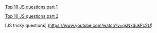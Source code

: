 [Top 10 JS questions part 1](https://www.youtube.com/watch?v=oxoFVqetl1E)

[Top 10 JS questions part 2](https://www.youtube.com/watch?v=yo3MJPcVJc8)

[JS tricky questions] (https://www.youtube.com/watch?v=qsNxdukPc2U)